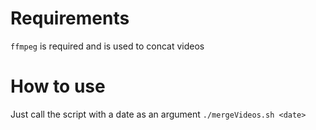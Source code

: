 # Requirements
`ffmpeg` is required and is used to concat videos

# How to use
Just call the script with a date as an argument `./mergeVideos.sh <date>`
